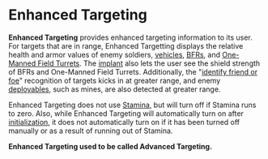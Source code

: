 # Enhanced Targeting

**Enhanced Targeting** provides enhanced targeting information to its user. For
targets that are in range, Enhanced Targetting displays the relative health and
armor values of enemy soldiers, [vehicles](../vehicles/index.md),
[BFRs](../vehicles/BattleFrame_Robotics.md), and
[One-Manned Field Turrets](../weapons/One-Manned_Field_Turret.md). The
[implant](index.md) also lets the user see the shield strength of BFRs and
One-Manned Field Turrets. Additionally, the
"[identify friend or foe](../terminology/IFF.md)" recognition of targets kicks
in at greater range, and enemy
[deployables](../weapons/Adaptive_Construction_Engine.md), such as mines, are
also detected at greater range.

Enhanced Targeting does not use [Stamina](../terminology/Stamina.md), but will
turn off if Stamina runs to zero. Also, while Enhanced Targeting will
automatically turn on after [initialization](../items/Initialization_timer.md),
it does not automatically turn on if it has been turned off manually or as a
result of running out of Stamina.

**Enhanced Targeting used to be called Advanced Targeting.**
